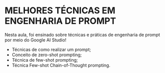 # MELHORES TÉCNICAS EM ENGENHARIA DE PROMPT

Nesta aula, foi ensinado sobre técnicas e práticas de engenharia de prompt por meio do Google AI Studio!

- Técnicas de como realizar um prompt;
- Conceito de zero-shot prompting;
- Técnica de few-shot prompting;
- Técnica Few-shot Chain-of-Thought prompting.
